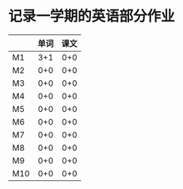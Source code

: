 # 记录一学期的英语部分作业

|            |  单词  |  课文  |
| ------  | :---:    | ----:   |
|    M1  | 3+1   | 0+0   |
|    M2  | 0+0   | 0+0   |
|    M3  | 0+0   | 0+0   |
|    M4  | 0+0   | 0+0   |
|    M5  | 0+0   | 0+0   |
|    M6  | 0+0   | 0+0   |
|    M7  | 0+0   | 0+0   |
|    M8  | 0+0   | 0+0   |
|    M9  | 0+0   | 0+0   |
|   M10 | 0+0   | 0+0   |
